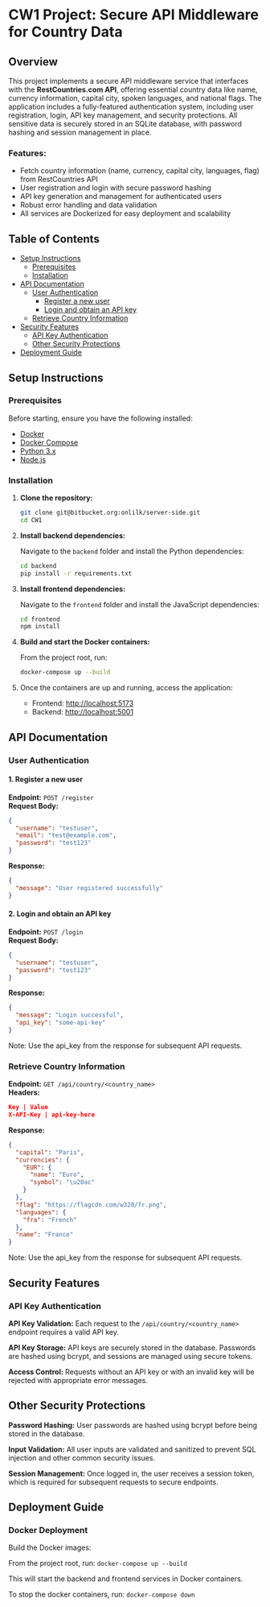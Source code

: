 # CW1 Project: Secure API Middleware for Country Data

## Overview

This project implements a secure API middleware service that interfaces with the **RestCountries.com API**, offering essential country data like name, currency information, capital city, spoken languages, and national flags. The application includes a fully-featured authentication system, including user registration, login, API key management, and security protections. All sensitive data is securely stored in an SQLite database, with password hashing and session management in place.

### Features:
- Fetch country information (name, currency, capital city, languages, flag) from RestCountries API
- User registration and login with secure password hashing
- API key generation and management for authenticated users
- Robust error handling and data validation
- All services are Dockerized for easy deployment and scalability

## Table of Contents

- [Setup Instructions](#setup-instructions)
  - [Prerequisites](#prerequisites)
  - [Installation](#installation)
- [API Documentation](#api-documentation)
  - [User Authentication](#user-authentication)
    - [Register a new user](#register-a-new-user)
    - [Login and obtain an API key](#login-and-obtain-an-api-key)
  - [Retrieve Country Information](#retrieve-country-information)
- [Security Features](#security-features)
  - [API Key Authentication](#api-key-authentication)
  - [Other Security Protections](#other-security-protections)
- [Deployment Guide](#deployment-guide)

## Setup Instructions

### Prerequisites

Before starting, ensure you have the following installed:
- [Docker](https://www.docker.com/get-started)
- [Docker Compose](https://docs.docker.com/compose/install/)
- [Python 3.x](https://www.python.org/downloads/)
- [Node.js](https://nodejs.org/en/)

### Installation

1. **Clone the repository:**

    ```bash
    git clone git@bitbucket.org:onlilk/server-side.git
    cd CW1
    ```

2. **Install backend dependencies:**

    Navigate to the `backend` folder and install the Python dependencies:

    ```bash
    cd backend
    pip install -r requirements.txt
    ```

3. **Install frontend dependencies:**

    Navigate to the `frontend` folder and install the JavaScript dependencies:

    ```bash
    cd frontend
    npm install
    ```

4. **Build and start the Docker containers:**

    From the project root, run:

    ```bash
    docker-compose up --build
    ```

5. Once the containers are up and running, access the application:
    - Frontend: [http://localhost:5173](http://localhost:5173)
    - Backend: [http://localhost:5001](http://localhost:5001)

## API Documentation

### User Authentication

#### 1. Register a new user

**Endpoint:** `POST /register`  
**Request Body:**


```json
{
  "username": "testuser",
  "email": "test@example.com",
  "password": "test123"
}
```
**Response:**
```json
{
  "message": "User registered successfully"
}
```

#### 2. Login and obtain an API key

**Endpoint:** `POST /login`  
**Request Body:**


```json
{
  "username": "testuser",
  "password": "test123"
}
```
**Response:**
```json
{
  "message": "Login successful",
  "api_key": "some-api-key"
}
```

Note: Use the api_key from the response for subsequent API requests.

### Retrieve Country Information

**Endpoint:** `GET /api/country/<country_name>`  
**Headers:**


```json
Key | Value
X-API-Key | api-key-here
```
**Response:**
```json
{
  "capital": "Paris",
  "currencies": {
    "EUR": {
      "name": "Euro",
      "symbol": "\u20ac"
    }
  },
  "flag": "https://flagcdn.com/w320/fr.png",
  "languages": {
    "fra": "French"
  },
  "name": "France"
}
```

Note: Use the api_key from the response for subsequent API requests.

## Security Features
### API Key Authentication

**API Key Validation:**
Each request to the ```/api/country/<country_name> ``` endpoint requires a valid API key.

**API Key Storage:** API keys are securely stored in the database. Passwords are hashed using bcrypt, and sessions are managed using secure tokens.

**Access Control:** Requests without an API key or with an invalid key will be rejected with appropriate error messages.

## Other Security Protections

**Password Hashing:** User passwords are hashed using bcrypt before being stored in the database.

**Input Validation:** All user inputs are validated and sanitized to prevent SQL injection and other common security issues.

**Session Management:** Once logged in, the user receives a session token, which is required for subsequent requests to secure endpoints.

## Deployment Guide
### Docker Deployment
Build the Docker images:

From the project root, run:
```docker-compose up --build```

This will start the backend and frontend services in Docker containers.

To stop the docker containers, run:
```docker-compose down```

